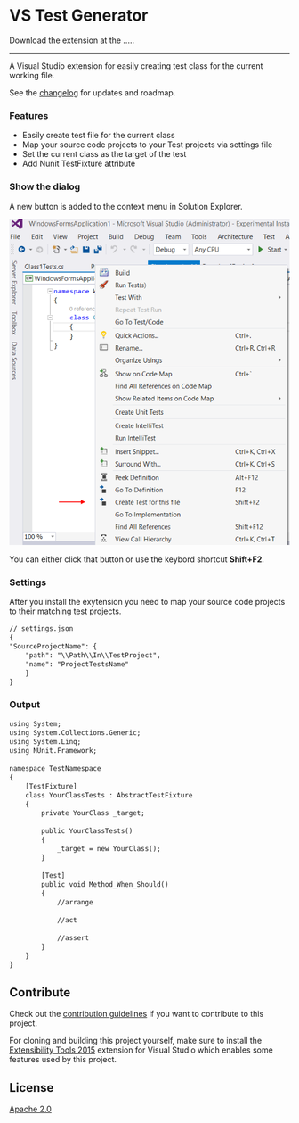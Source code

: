 # VS Test Generator

Download the extension at the .....

-------------------------------------------------

A Visual Studio extension for easily creating test class for the current working file.

See the [changelog](CHANGELOG.md) for updates and roadmap.

### Features

- Easily create test file for the current class
- Map your source code projects to your Test projects via settings file
- Set the current class as the target of the test
- Add Nunit TestFixture attribute

### Show the dialog

A new button is added to the context menu in Solution Explorer.

![Add new file dialog](art/menu1.png)

You can either click that button or use the keybord shortcut **Shift+F2**.

### Settings
After you install the exytension you need to map your source code projects to their matching test projects.
 
    // settings.json     
    {
    "SourceProjectName": {
        "path": "\\Path\\In\\TestProject",
        "name": "ProjectTestsName"
        }
    }
    

### Output
    using System;
    using System.Collections.Generic;
    using System.Linq;
    using NUnit.Framework;
    
    namespace TestNamespace
    {
    	[TestFixture]
        class YourClassTests : AbstractTestFixture
        {
    		private YourClass _target;
    
    		public YourClassTests() 
    		{
    			_target = new YourClass();
    		}
    
    		[Test]
    		public void Method_When_Should()
    		{
    			//arrange
    
    			//act
    
    			//assert
    		}
        }
    }


## Contribute
Check out the [contribution guidelines](.github/CONTRIBUTING.md)
if you want to contribute to this project.

For cloning and building this project yourself, make sure
to install the
[Extensibility Tools 2015](https://visualstudiogallery.msdn.microsoft.com/ab39a092-1343-46e2-b0f1-6a3f91155aa6)
extension for Visual Studio which enables some features
used by this project.

## License
[Apache 2.0](LICENSE)
